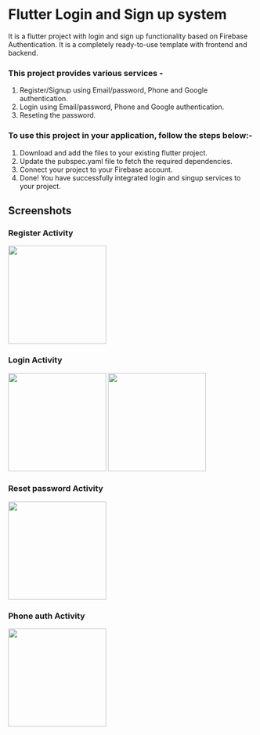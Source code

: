 # Flutter Login and Sign up system
It is a flutter project with login and sign up functionality based on Firebase Authentication. It is a completely ready-to-use template with frontend and backend.

### This project provides various services -
1) Register/Signup using Email/password, Phone and Google authentication.
2) Login using Email/password, Phone and Google authentication.
3) Reseting the password.

### To use this project in your application, follow the steps below:-
1) Download and add the files to your existing flutter project.
2) Update the pubspec.yaml file to fetch the required dependencies.
3) Connect your project to your Firebase account.
4) Done! You have successfully integrated login and singup services to your project.
## Screenshots
### Register Activity
<img src="https://user-images.githubusercontent.com/67017828/227967908-b2c57d39-65be-4c0d-898c-79685609e61b.jpg" width="200" >

### Login Activity

<p float='left'>
<img src="https://user-images.githubusercontent.com/67017828/227965670-9be1e2ff-82b9-408c-aa91-403d8b414859.jpg" width="200" >
<img src="https://user-images.githubusercontent.com/67017828/227961727-337bba51-1154-44b1-a766-39c1d596d675.jpg" width="200" >
</p>

### Reset password Activity

<img src="https://user-images.githubusercontent.com/67017828/227969005-2a308c56-e229-4aca-9ce9-b9e81af86b81.jpg" width="200" >

### Phone auth Activity

<img src="https://user-images.githubusercontent.com/67017828/227969472-4904a2f5-a471-41d6-9f08-3910de249ad3.jpg" width="200" >



